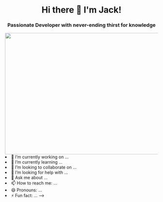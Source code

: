 <h1 align="center">
Hi there 👋 I'm Jack!
</h1>
<h3 align="center">
Passionate Developer with never-ending thirst for knowledge
</h3>
<img src="https://user-images.githubusercontent.com/105577199/186589250-849934d4-3076-46ae-bc41-c75c2469626f.gif" width="850" height="400"
<!--
**jackdnguyen/jackdnguyen** is a ✨ _special_ ✨ repository because its `README.md` (this file) appears on your GitHub profile.


- 🔭 I’m currently working on ...
- 🌱 I’m currently learning ...
- 👯 I’m looking to collaborate on ...
- 🤔 I’m looking for help with ...
- 💬 Ask me about ...
- 📫 How to reach me: ...
- 😄 Pronouns: ...
- ⚡ Fun fact: ...
-->
